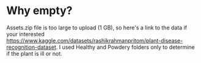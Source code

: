 # Why empty?
Assets.zip file is too large to upload (1 GB), so here's a link to the data if your interested https://www.kaggle.com/datasets/rashikrahmanpritom/plant-disease-recognition-dataset.
I used Healthy and Powdery folders only to determine if the plant is ill or not.
